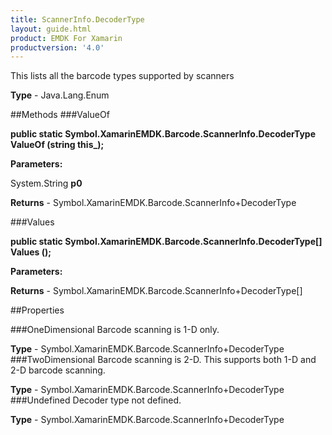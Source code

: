 ```yaml
---
title: ScannerInfo.DecoderType
layout: guide.html
product: EMDK For Xamarin 
productversion: '4.0' 
---
```

This lists all the barcode types supported by scanners

**Type** - Java.Lang.Enum

##Methods
###ValueOf

**public static Symbol.XamarinEMDK.Barcode.ScannerInfo.DecoderType ValueOf (string this_);**


        

**Parameters:**

System.String **p0** 

**Returns** - Symbol.XamarinEMDK.Barcode.ScannerInfo+DecoderType

###Values

**public static Symbol.XamarinEMDK.Barcode.ScannerInfo.DecoderType[] Values ();**


        

**Parameters:**

**Returns** - Symbol.XamarinEMDK.Barcode.ScannerInfo+DecoderType[]

##Properties

###OneDimensional
Barcode scanning is 1-D only.

**Type** - Symbol.XamarinEMDK.Barcode.ScannerInfo+DecoderType
###TwoDimensional
Barcode scanning is 2-D. This supports both 1-D and 2-D barcode scanning.

**Type** - Symbol.XamarinEMDK.Barcode.ScannerInfo+DecoderType
###Undefined
Decoder type not defined.

**Type** - Symbol.XamarinEMDK.Barcode.ScannerInfo+DecoderType
